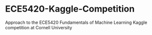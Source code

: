 # ECE5420-Kaggle-Competition
Approach to the ECE5420 Fundamentals of Machine Learning Kaggle competition at Cornell University
